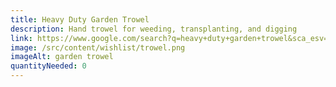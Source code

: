 ```yaml
---
title: Heavy Duty Garden Trowel
description: Hand trowel for weeding, transplanting, and digging
link: https://www.google.com/search?q=heavy+duty+garden+trowel&sca_esv=6dff3b47ea39d1e5&rlz=1C1GCEA_enUS1088US1088&udm=28&biw=1920&bih=919&sxsrf=ADLYWIKITgtzGvhggBmclIDT9AwEXSzjPA%3A1721748608850&ei=gMyfZpjNM7Wy0PEPrOuX-Aw&ved=0ahUKEwiYjeSxvb2HAxU1GTQIHaz1Bc8Q4dUDCBA&uact=5&oq=heavy+duty+garden+trowel&gs_lp=Egxnd3Mtd2l6LXNlcnAiGGhlYXZ5IGR1dHkgZ2FyZGVuIHRyb3dlbDIFEAAYgAQyBhAAGBYYHjIGEAAYFhgeMgYQABgWGB5I1CRQAFjMInAAeAGQAQCYAXOgAcwPqgEEMjAuNLgBA8gBAPgBAZgCGKAC7g_CAgoQABiABBhDGIoFmAMAkgcEMjAuNKAHomw&sclient=gws-wiz-serp#ip=1
image: /src/content/wishlist/trowel.png
imageAlt: garden trowel
quantityNeeded: 0
---
```


